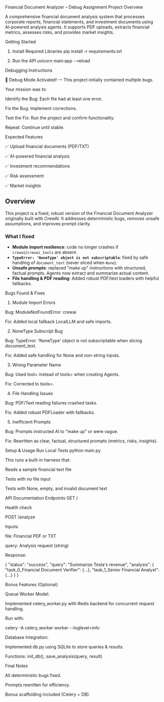 Financial Document Analyzer – Debug Assignment
Project Overview

A comprehensive financial document analysis system that processes corporate reports, financial statements, and investment documents using AI-powered analysis agents.
It supports PDF uploads, extracts financial metrics, assesses risks, and provides market insights.

Getting Started
1. Install Required Libraries
pip install -r requirements.txt

2. Run the API
uvicorn main:app --reload

Debugging Instructions

🐛 Debug Mode Activated! — This project initially contained multiple bugs.

Your mission was to:

Identify the Bug: Each file had at least one error.

Fix the Bug: Implement corrections.

Test the Fix: Run the project and confirm functionality.

Repeat: Continue until stable.

Expected Features

✅ Upload financial documents (PDF/TXT)

✅ AI-powered financial analysis

✅ Investment recommendations

✅ Risk assessment

✅ Market insights

## Overview
This project is a fixed, robust version of the Financial Document Analyzer originally built with CrewAI. It addresses deterministic bugs, removes unsafe assumptions, and improves prompt clarity.

### What I fixed
- **Module import resilience**: code no longer crashes if `crewai`/`crewai_tools` are absent.
- **`TypeError: 'NoneType' object is not subscriptable`**: fixed by safe handling of `document_text` (never sliced when `None`).
- **Unsafe prompts**: replaced "make up" instructions with structured, factual prompts. Agents now extract and summarize actual content.
- **File handling & PDF reading**: Added robust PDF/text loaders with helpful fallbacks.


Bugs Found & Fixes
1. Module Import Errors

Bug: ModuleNotFoundError: crewai

Fix: Added local fallback LocalLLM and safe imports.

2. NoneType Subscript Bug

Bug: TypeError: 'NoneType' object is not subscriptable when slicing document_text.

Fix: Added safe handling for None and non-string inputs.

3. Wrong Parameter Name

Bug: Used tool= instead of tools= when creating Agents.

Fix: Corrected to tools=.

4. File Handling Issues

Bug: PDF/Text reading failures crashed tasks.

Fix: Added robust PDFLoader with fallbacks.

5. Inefficient Prompts

Bug: Prompts instructed AI to "make up" or were vague.

Fix: Rewritten as clear, factual, structured prompts (metrics, risks, insights).

Setup & Usage
Run Local Tests
python main.py

This runs a built-in harness that:

Reads a sample financial text file

Tests with no file input

Tests with None, empty, and invalid document text

API Documentation
Endpoints
GET /

Health check

POST /analyze

Inputs:

file: Financial PDF or TXT

query: Analysis request (string)

Response:

{
  "status": "success",
  "query": "Summarize Tesla's revenue",
  "analysis": {
    "task_0_Financial Document Verifier": {...},
    "task_1_Senior Financial Analyst": {...}
  }
}

Bonus Features (Optional)

Queue Worker Model:

Implemented celery_worker.py with Redis backend for concurrent request handling.

Run with:

celery -A celery_worker worker --loglevel=info


Database Integration:

Implemented db.py using SQLite to store queries & results.

Functions: init_db(), save_analysis(query, result)

Final Notes


All deterministic bugs fixed.

Prompts rewritten for efficiency.

Bonus scaffolding included (Celery + DB).
